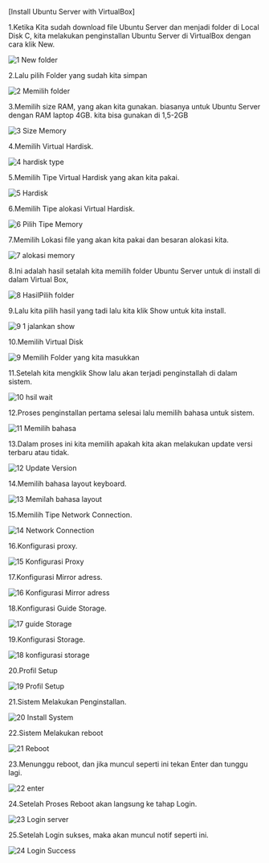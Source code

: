 [Install Ubuntu Server with VirtualBox]

1.Ketika Kita sudah download file Ubuntu Server dan menjadi folder di Local Disk C, kita melakukan penginstallan Ubuntu Server di VirtualBox dengan cara klik New.

![1 New folder](https://user-images.githubusercontent.com/62433171/148352815-ff738455-4650-4e0a-bc9d-e6f1b3c29874.PNG)



2.Lalu pilih Folder yang sudah kita simpan

![2 Memilih folder](https://user-images.githubusercontent.com/62433171/148353390-c62bcfca-5f28-47e5-b5cb-3eb66fc69488.PNG)



3.Memilih size RAM, yang akan kita gunakan. biasanya untuk Ubuntu Server dengan RAM laptop 4GB. kita bisa gunakan di 1,5-2GB

![3 Size Memory](https://user-images.githubusercontent.com/62433171/148353622-857b35e8-aa08-4ea7-9f4f-25f64c8da659.PNG)



4.Memilih Virtual Hardisk.

![4 hardisk type](https://user-images.githubusercontent.com/62433171/148353970-7ca7bc1f-838e-42cf-b9b8-f56f24da8139.PNG)



5.Memilih Tipe Virtual Hardisk yang akan kita pakai.

![5 Hardisk](https://user-images.githubusercontent.com/62433171/148354048-f284115e-f73a-44e6-9e85-01fdda98a76a.PNG)



6.Memilih Tipe alokasi Virtual Hardisk.

![6 Pilih Tipe Memory](https://user-images.githubusercontent.com/62433171/148354283-7735ee83-9315-4f19-8b62-96ab5ce4fd28.PNG)



7.Memilih Lokasi file yang akan kita pakai dan besaran alokasi kita.

![7 alokasi memory](https://user-images.githubusercontent.com/62433171/148354437-8f364bb4-438c-4467-927c-73cb756829b8.PNG)



8.Ini adalah hasil setalah kita memilih folder Ubuntu Server untuk di install di dalam Virtual Box, 

![8 HasilPilih folder](https://user-images.githubusercontent.com/62433171/148354456-b055d11d-4135-43fa-bf80-87606c39015f.PNG)



9.Lalu kita pilih hasil yang tadi lalu kita klik Show untuk kita install.

![9 1 jalankan show](https://user-images.githubusercontent.com/62433171/148358420-96c189a4-0eca-481c-8422-94f85affa612.PNG)



10.Memilih Virtual Disk

![9 Memilih Folder yang kita masukkan](https://user-images.githubusercontent.com/62433171/148358611-a697875c-4f9c-448a-932f-09e8dd6316b0.PNG)



11.Setelah kita mengklik Show lalu akan terjadi penginstallah di dalam sistem.

![10 hsil wait](https://user-images.githubusercontent.com/62433171/148358833-ea9d3360-202f-4575-9e40-e38e8cca24f2.PNG)



12.Proses penginstallan pertama selesai lalu memilih bahasa untuk sistem.

![11 Memilih bahasa](https://user-images.githubusercontent.com/62433171/148359053-10860161-90e9-48c2-b79d-b9fa27cb9772.PNG)



13.Dalam proses ini kita memilih apakah kita akan melakukan update versi terbaru atau tidak.

![12 Update Version](https://user-images.githubusercontent.com/62433171/148359452-d0dd5ea4-df96-4297-9397-eb234e82f66d.PNG)



14.Memilih bahasa layout keyboard.

![13 Memilah bahasa layout](https://user-images.githubusercontent.com/62433171/148359652-1d551786-8ed6-4e64-84a2-558d450a6baf.PNG)



15.Memilih Tipe Network Connection.

![14 Network Connection](https://user-images.githubusercontent.com/62433171/148552322-1e7b603c-f2ce-421a-bc7c-09575ec2089b.PNG)



16.Konfigurasi proxy.

![15 Konfigurasi Proxy](https://user-images.githubusercontent.com/62433171/148633851-ba94c090-26f5-49d2-8e9c-54b27153d659.PNG)



17.Konfigurasi Mirror adress.

![16 Konfigurasi Mirror adress](https://user-images.githubusercontent.com/62433171/148633892-a8112156-463c-4b40-a75d-c39212db4180.PNG)



18.Konfigurasi Guide Storage.

![17 guide Storage](https://user-images.githubusercontent.com/62433171/148634009-d17670e5-a441-472d-9c57-9f519c10f644.PNG)



19.Konfigurasi Storage.

![18 konfigurasi storage](https://user-images.githubusercontent.com/62433171/148634017-2a890a9e-5dcf-4872-9a3b-8dd50e29d36a.PNG)



20.Profil Setup

![19 Profil Setup](https://user-images.githubusercontent.com/62433171/148634053-03a8079b-f9ac-4fc0-8232-e2b35798fb3b.PNG)


21.Sistem Melakukan Penginstallan.

![20 Install System](https://user-images.githubusercontent.com/62433171/148634064-c831271e-84ef-4fbf-be7d-d7bcf31b3b23.PNG)



22.Sistem Melakukan reboot

![21 Reboot](https://user-images.githubusercontent.com/62433171/148634124-7fab1f06-f675-49f0-bb84-83b48bf1af53.PNG)



23.Menunggu reboot, dan jika muncul seperti ini tekan Enter dan tunggu lagi.

![22 enter](https://user-images.githubusercontent.com/62433171/148634537-209ef271-73c0-40f4-ad5b-ff975bf6b608.PNG)



24.Setelah Proses Reboot akan langsung ke tahap Login.

![23 Login server](https://user-images.githubusercontent.com/62433171/148634579-1abe0f62-8c76-4a69-979e-16d08434c29b.PNG)



25.Setelah Login sukses, maka akan muncul notif seperti ini.

![24  Login Success](https://user-images.githubusercontent.com/62433171/148634601-a0865216-b6fb-481c-bdb6-cdf6ae4181d4.PNG)


